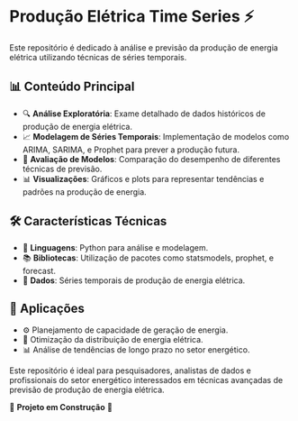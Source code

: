 # Produção Elétrica Time Series ⚡

Este repositório é dedicado à análise e previsão da produção de energia elétrica utilizando técnicas de séries temporais.

## 📊 Conteúdo Principal

- 🔍 **Análise Exploratória**: Exame detalhado de dados históricos de produção de energia elétrica.
- 📈 **Modelagem de Séries Temporais**: Implementação de modelos como ARIMA, SARIMA, e Prophet para prever a produção futura.
- 🎯 **Avaliação de Modelos**: Comparação do desempenho de diferentes técnicas de previsão.
- 📊 **Visualizações**: Gráficos e plots para representar tendências e padrões na produção de energia.

## 🛠️ Características Técnicas

- 🐍 **Linguagens**: Python para análise e modelagem.
- 📚 **Bibliotecas**: Utilização de pacotes como statsmodels, prophet, e forecast.
- 💾 **Dados**: Séries temporais de produção de energia elétrica.

## 🚀 Aplicações

- ⚙️ Planejamento de capacidade de geração de energia.
- 🔌 Otimização da distribuição de energia elétrica.
- 📊 Análise de tendências de longo prazo no setor energético.

Este repositório é ideal para pesquisadores, analistas de dados e profissionais do setor energético interessados em técnicas avançadas de previsão de produção de energia elétrica.

🚧 **Projeto em Construção** 🚧
